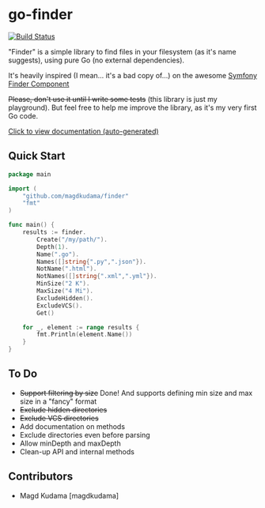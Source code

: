 go-finder
=========

[![Build Status](https://travis-ci.org/magdkudama/go-finder.png?branch=master)](https://travis-ci.org/magdkudama/go-finder)

"Finder" is a simple library to find files in your filesystem (as it's name suggests), using pure Go (no external dependencies).

It's heavily inspired (I mean... it's a bad copy of...) on the awesome [Symfony Finder Component](https://github.com/symfony/Finder)

~~Please, don't use it until I write some tests~~ (this library is just my playground). But feel free to help me improve the library, as it's my very first Go code.

[Click to view documentation (auto-generated)](https://godoc.org/github.com/magdkudama/go-finder)

## Quick Start

```go
package main

import (
	"github.com/magdkudama/finder"
	"fmt"
)

func main() {
	results := finder.
		Create("/my/path/").
		Depth(1).
		Name(".go").
		Names([]string{".py",".json"}).
		NotName(".html").
		NotNames([]string{".xml",".yml"}).
		MinSize("2 K").
		MaxSize("4 Mi").
		ExcludeHidden().
		ExcludeVCS().
		Get()

	for _, element := range results {
		fmt.Println(element.Name())
	}
}
```

## To Do

* ~~Support filtering by size~~ Done! And supports defining min size and max size in a "fancy" format
* ~~Exclude hidden directories~~
* ~~Exclude VCS directories~~
* Add documentation on methods
* Exclude directories even before parsing
* Allow minDepth and maxDepth
* Clean-up API and internal methods

## Contributors

- Magd Kudama [magdkudama]